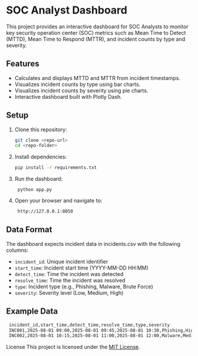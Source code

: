 # SOC Analyst Dashboard

This project provides an interactive dashboard for SOC Analysts to monitor key security operation center (SOC) metrics such as Mean Time to Detect (MTTD), Mean Time to Respond (MTTR), and incident counts by type and severity.

## Features

- Calculates and displays MTTD and MTTR from incident timestamps.
- Visualizes incident counts by type using bar charts.
- Visualizes incident counts by severity using pie charts.
- Interactive dashboard built with Plotly Dash.

## Setup

1. Clone this repository:

    ```bash
    git clone <repo-url>
    cd <repo-folder>
2. Install dependencies:

   ```bash
   pip install -r requirements.txt
3. Run the dashboard:

   ```bashe
    python app.py
4. Open your browser and navigate to:

   ```bash
    http://127.0.0.1:8050
## Data Format
The dashboard expects incident data in incidents.csv with the following columns:

- `incident_id`: Unique incident identifier
- `start_time`: Incident start time (YYYY-MM-DD HH:MM)
- `detect_time`: Time the incident was detected
- `resolve_time`: Time the incident was resolved
- `type`: Incident type (e.g., Phishing, Malware, Brute Force)
- `severity`: Severity level (Low, Medium, High)

## Example Data

   ```bash
    incident_id,start_time,detect_time,resolve_time,type,severity
    INC001,2025-08-01 09:00,2025-08-01 09:45,2025-08-01 10:30,Phishing,High
    INC002,2025-08-01 10:15,2025-08-01 11:00,2025-08-01 12:00,Malware,Medium
   ```

License
This project is licensed under the [MIT License](LICENSE).
